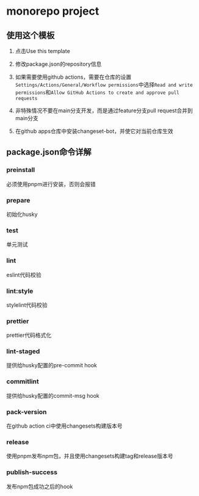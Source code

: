 # monorepo project

## 使用这个模板
1. 点击Use this template
2. 修改package.json的repository信息
3. 如果需要使用github actions，需要在仓库的设置`Settings/Actions/General/Workflow permissions`中选择`Read and write permissions`和`Allow GitHub Actions to create and approve pull requests`

4. 非特殊情况不要在main分支开发，而是通过feature分支pull request合并到main分支
5. 在github apps仓库中安装changeset-bot，并使它对当前仓库生效


## package.json命令详解
### preinstall
必须使用pnpm进行安装，否则会报错
### prepare
初始化husky
### test
单元测试
### lint
eslint代码校验
### lint:style
stylelint代码校验
### prettier
prettier代码格式化
### lint-staged
提供给husky配置的pre-commit hook
### commitlint
提供给husky配置的commit-msg hook
### pack-version
在github action ci中使用changesets构建版本号
### release
使用pnpm发布npm包，并且使用changesets构建tag和release版本号
### publish-success
发布npm包成功之后的hook
